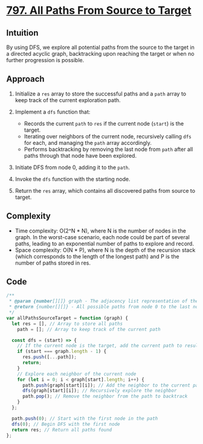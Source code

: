 # [797. All Paths From Source to Target](https://leetcode.com/problems/all-paths-from-source-to-target/description/)

## Intuition

By using DFS, we explore all potential paths from the source to the target in a directed acyclic graph, backtracking upon reaching the target or when no further progression is possible.

## Approach

1.  Initialize a `res` array to store the successful paths and a `path` array to keep track of the current exploration path.
2.  Implement a `dfs` function that:
    - Records the current `path` to `res` if the current node (`start`) is the target.
    - Iterating over neighbors of the current node, recursively calling `dfs` for each, and managing the `path` array accordingly.
    - Performs backtracking by removing the last node from `path` after all paths through that node have been explored.

3.  Initiate DFS from node 0, adding it to the `path`.
4.  Invoke the `dfs` function with the starting node.
5.  Return the `res` array, which contains all discovered paths from source to target.

## Complexity

- Time complexity: O(2^N \* N), where N is the number of nodes in the graph. In the worst-case scenario, each node could be part of several paths, leading to an exponential number of paths to explore and record.
- Space complexity: O(N \* P), where N is the depth of the recursion stack (which corresponds to the length of the longest path) and P is the number of paths stored in res.

## Code

```javascript
/**
 * @param {number[][]} graph - The adjacency list representation of the graph.
 * @return {number[][]} - All possible paths from node 0 to the last node.
 */
var allPathsSourceTarget = function (graph) {
  let res = [], // Array to store all paths
    path = []; // Array to keep track of the current path

  const dfs = (start) => {
    // If the current node is the target, add the current path to results
    if (start === graph.length - 1) {
      res.push([...path]);
      return;
    }
    // Explore each neighbor of the current node
    for (let i = 0; i < graph[start].length; i++) {
      path.push(graph[start][i]); // Add the neighbor to the current path
      dfs(graph[start][i]); // Recursively explore the neighbor
      path.pop(); // Remove the neighbor from the path to backtrack
    }
  };

  path.push(0); // Start with the first node in the path   
  dfs(0); // Begin DFS with the first node   
  return res; // Return all paths found
};
```
